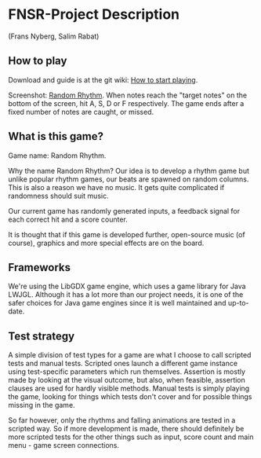 # FNSR-Project Description
(Frans Nyberg, Salim Rabat)

## How to play

Download and guide is at the git wiki: [How to start playing](https://github.com/salimrabat/FNSR-Project/wiki/How-to-start-playing).

Screenshot: [Random Rhythm](https://github.com/salimrabat/FNSR-Project/wiki/Random-Rhythm-preview). When notes reach the "target notes" on the bottom of the screen, hit A, S, D or F respectively. The game ends after a fixed number of notes are caught, or missed.

## What is this game?

Game name: Random Rhythm.

Why the name Random Rhythm? Our idea is to develop a rhythm game but unlike popular rhythm games, our beats are spawned on random columns. This is also a reason we have no music. It gets quite complicated if randomness should suit music.

Our current game has randomly generated inputs, a feedback signal for each correct hit and a score counter.

It is thought that if this game is developed further, open-source music (of course), graphics and more special effects are on the board.

## Frameworks

We're using the LibGDX game engine, which uses a game library for Java LWJGL. Although it has a lot more than our project needs, it is one of the safer choices for Java game engines since it is well maintained and up-to-date.

## Test strategy

A simple division of test types for a game are what I choose to call scripted tests and manual tests. Scripted ones launch a different game instance using test-specific parameters which run themselves. Assertion is mostly made by looking at the visual outcome, but also, when feasible, assertion clauses are used for hardly visible methods. Manual tests is simply playing the game, looking for things which tests don't cover and for possible things missing in the game.

So far however, only the rhythms and falling animations are tested in a scripted way. So if more development is made, there should definitely be more scripted tests for the other things such as input, score count and main menu - game screen connections.
